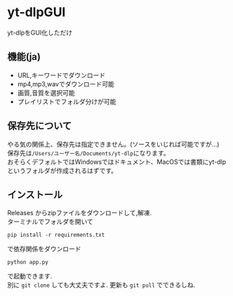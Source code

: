 # yt-dlpGUI
yt-dlpをGUI化しただけ

## 機能(ja)
- URL,キーワードでダウンロード
- mp4,mp3,wavでダウンロード可能
- 画質,音質を選択可能
- プレイリストでフォルダ分けが可能

## 保存先について
やる気の関係上、保存先は指定できません。(ソースをいじれば可能ですが…)  
保存先は`/Users/ユーザー名/Documents/yt-dlp`になります。  
おそらくデフォルトではWindowsではドキュメント、MacOSでは書類にyt-dlpというフォルダが作成されるはずです。

## インストール
Releases からzipファイルをダウンロードして,解凍.  
ターミナルでフォルダを開いて  
```
pip install -r requirements.txt
```
で依存関係をダウンロード
```
python app.py
```
で起動できます.  
別に `git clone` しても大丈夫ですよ. 更新も `git pull` でできるしね.
